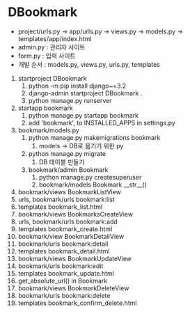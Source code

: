 # DBookmark
- project/urls.py -> app/urls.py -> views.py -> models.py -> templates/app/index.html
- admin.py : 관리자 사이트
- form.py : 입력 사이트
- 개발 순서 : models.py, views.py, urls.py, templates
1. startproject DBookmark
   1. python -m pip install django~=3.2
   2. django-admin startproject DBookmark .
   3. python manage.py runserver
2. startapp bookmark
   1. python manage.py startapp bookmark
   2. add 'bookmark', to INSTALLED_APPS in settings.py
3. bookmark/models.py 
   1. python manage.py makemigrations bookmark
      1. models -> DB로 옮기기 위한 py
   2. python manage.py migrate
      1. DB 테이블 만들기
   3. bookmark/admin Bookmark
      1. python manage.py createsuperuser
      2. bookmark/models Bookmark \_\_str\_\_()
4. bookmark/views BookmarkListView
5. urls, bookmark/urls bookmark:list
6. templates bookmark_list.html
7. bookmark/views BookmarksCreateView
8. urls, bookmark/urls bookmark:add
9. templates bookmark_create.html
10. bookmark/view BookmarkDetailView
11. bookmark/urls bookmark:detail
12. templates bookmark_detail.html
13. bookmark/views BookmarkUpdateView
14. bookmark/urls bookmark:edit
15. templates bookmark_update.html
16. get_absolute_url() in Bookmark
17. bookmark/views BookmarkDeleteView
18. bookmark/urls bookmark:delete
19. templates bookmark_confirm_delete.html